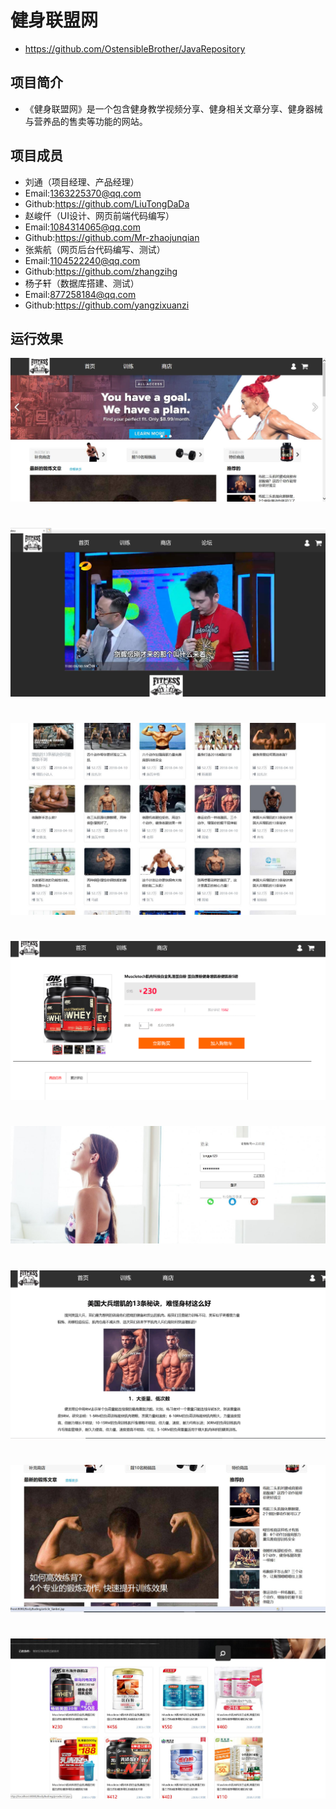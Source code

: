 # 健身联盟网
* https://github.com/OstensibleBrother/JavaRepository
## 项目简介
* 《健身联盟网》是一个包含健身教学视频分享、健身相关文章分享、健身器械与营养品的售卖等功能的网站。
## 项目成员
* 刘通（项目经理、产品经理）
* Email:1363225370@qq.com
* Github:https://github.com/LiuTongDaDa
* 赵峻仟（UI设计、网页前端代码编写）
* Email:1084314065@qq.com
* Github:https://github.com/Mr-zhaojunqian
* 张紫航（网页后台代码编写、测试）
* Email:1104522240@qq.com
* Github:https://github.com/zhangzihg
* 杨子轩（数据库搭建、测试）
* Email:877258184@qq.com
* Github:https://github.com/yangzixuanzi
## 运行效果
![image](https://github.com/OstensibleBrother/JavaRepository/blob/master/1.jpg)
#
![image](https://github.com/OstensibleBrother/JavaRepository/blob/master/2.jpg)
#
![image](https://github.com/OstensibleBrother/JavaRepository/blob/master/3.jpg)
#
![image](https://github.com/OstensibleBrother/JavaRepository/blob/master/4.png)
#
![image](https://github.com/OstensibleBrother/JavaRepository/blob/master/5.jpg)
#
![image](https://github.com/OstensibleBrother/JavaRepository/blob/master/6.png)
#
![image](https://github.com/OstensibleBrother/JavaRepository/blob/master/7.jpg)
#
![image](https://github.com/OstensibleBrother/JavaRepository/blob/master/8.jpg)
